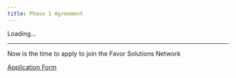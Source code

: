```yaml
---
title: Phase 1 Agreement
---
```


<div id="doc" data-gdoc-url="https://docs.google.com/document/d/e/2PACX-1vQFSd8MfryltxvAUXdk-Fs6jWYZrnuP6iu8icj5j60ClO-af3k6RyyasgEQxstRoafEoXWnTFPO9JHz/pub">
Loading... 
</div>

<script src="{{ '/scripts/script-google-doc.js' | relative_url }}"></script>

----

Now is the time to apply to join the Favor Solutions Network

<a href="{{ site.join.url }}" target="_blank" class="button">Application Form</a>